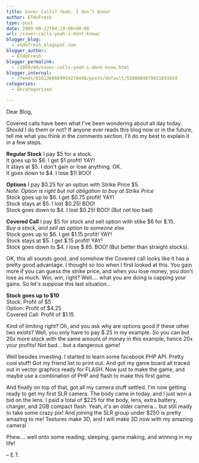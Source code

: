 ```yaml
---
title: Cover Calls? Yeah, I don’t know!
author: ETdoFresh
type: post
date: 2009-09-22T04:19:00+00:00
url: /cover-calls-yeah-i-dont-know/
blogger_blog:
  - etdofresh.blogspot.com
blogger_author:
  - ETdoFresh
blogger_permalink:
  - /2009/09/cover-calls-yeah-i-dont-know.html
blogger_internal:
  - /feeds/8161366669954270448/posts/default/5580084679831691034
categories:
  - Uncategorized

---
```

Dear Blog,

Covered calls have been what I've been wondering about all day today. Should I do them or not? If anyone ever reads this blog now or in the future, tell me what you think in the comments section. I'll do my best to explain it in a few steps.

**Regular Stock** I pay $5 for a stock.  
It goes up to $6. I get $1 profit! YAY!  
It stays at $5. I don't gain or lose anything. OK.  
It goes down to $4. I lose $1! BOO!

**Options** I pay $0.25 for an option with Strike Price $5.  
_Note: Option is right but not obligation to buy at Strike Price_  
Stock goes up to $6. I get $0.75 profit! YAY!  
Stock stays at $5. I lost $0.25! BOO!  
Stock goes down to $4. I lost $0.25! BOO! (But not too bad)

**Covered Call** I pay $5 for stock and sell option with stike $6 for $.15.  
_Buy a stock, and sell an option to someone else_  
Stock goes up to $6. I get $1.15 profit! YAY!  
Stock stays at $5. I get $.15 profit! YAY!  
Stock goes down to $4. I lose $.85. BOO! (But better than straight stocks).

OK, this all sounds good, and somehow the Covered call looks like it has a pretty good advantage. I thought so too when I first looked at this. You gain more if you can guess the strike price, and when you lose money, you don't lose as much. Win, win, right? Well.... what you are doing is capping your gains. So let's suppose this last situation...

**Stock goes up to $10**  
Stock: Profit of $5  
Option: Profit of $4.25  
Covered Call: Profit of $1.15

Kind of limiting right? Oh, and you ask why are options good if these other two exists? Well, you only have to pay $.25 in my example. So you can but 20x more stock with the same amount of money in this example, hence 20x your profits! Not bad... but a dangerous game!

Well besides investing. I started to learn some facebook PHP API. Pretty cool stuff! Got my friend list to print out. And got my game board all traced out in vector graphics ready for FLASH. Now just to make the game, and maybe use a combination of PHP and flash to make this first game.

And finally on top of that, got all my camera stuff settled. I'm now getting ready to get my first SLR camera. The body came in today, and I just won a bid on the lens. I paid a total of $225 for the body, lens, extra battery, charger, and 2GB compact flash. Yeah, it's an older camera... but still ready to take some crazy pix! And joining the SLR group under $250 is pretty amazing to me! Textures make 3D, and I will make 3D now with my amazing camera!

Phew.... well onto some reading, sleeping, game making, and winning in my life!

– E.T.